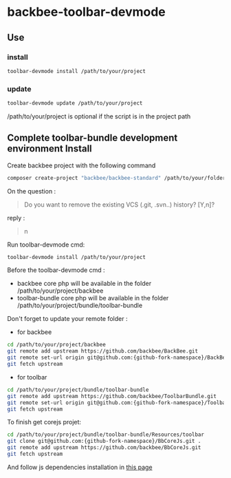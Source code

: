 # backbee-toolbar-devmode

## Use
### install
```bash
toolbar-devmode install /path/to/your/project
```

### update
```bash
toolbar-devmode update /path/to/your/project
```

/path/to/your/project is optional if the script is in the project path

## Complete toolbar-bundle development environment Install

Create backbee project with the following command
```bash
composer create-project "backbee/backbee-standard" /path/to/your/folder "master@dev"
```
On the question :
> Do you want to remove the existing VCS (.git, .svn..) history? [Y,n]?

reply :
> n

Run toolbar-devmode cmd:
```bash
toolbar-devmode install /path/to/your/project
```

Before the toolbar-devmode cmd :
* backbee core php will be available in the folder /path/to/your/project/backbee
* toolbar-bundle core php will be available in the folder /path/to/your/project/bundle/toolbar-bundle
 
Don't forget to update your remote folder :
* for backbee
```bash
cd /path/to/your/project/backbee
git remote add upstream https://github.com/backbee/BackBee.git
git remote set-url origin git@github.com:{github-fork-namespace}/BackBee.git
git fetch upstream
```
* for toolbar
```bash
cd /path/to/your/project/bundle/toolbar-bundle
git remote add upstream https://github.com/backbee/ToolbarBundle.git
git remote set-url origin git@github.com:{github-fork-namespace}/ToolbarBundle.git
git fetch upstream
```

To finish get corejs projet:
```bash
cd /path/to/your/project/bundle/toolbar-bundle/Resources/toolbar
git clone git@github.com:{github-fork-namespace}/BbCoreJs.git .
git remote add upstream https://github.com/backbee/BbCoreJs.git
git fetch upstream
```
And follow js dependencies installation in [this page](https://github.com/backbee/BbCoreJs)
